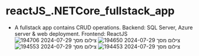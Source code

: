 # reactJS_.NETCore_fullstack_app
* A fullstack app contains CRUD operations. Backend: SQL Server, Azure server &amp; web deployment.  Frontend: ReactJS
![צילום מסך 2024-07-29 194706](https://github.com/user-attachments/assets/45b33f2a-ba7c-4bfa-bccc-cc0498f86b5b)
![צילום מסך 2024-07-29 194650](https://github.com/user-attachments/assets/aa227ef9-b01f-4edc-a5ba-a56c92b3bfb2)
![צילום מסך 2024-07-29 194553](https://github.com/user-attachments/assets/df9f6381-d42f-4640-89f3-43f38f7675cb)
![צילום מסך 2024-07-29 194453](https://github.com/user-attachments/assets/b5805ac3-87e6-4e53-bb0e-0d5462e49fab)
